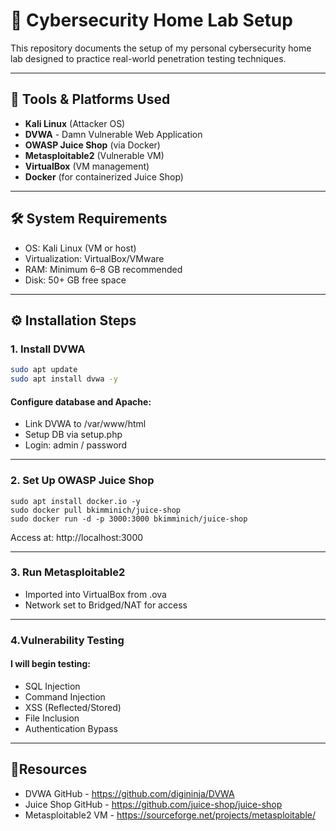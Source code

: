 # 🔐 Cybersecurity Home Lab Setup

This repository documents the setup of my personal cybersecurity home lab designed to practice real-world penetration testing techniques.

---

## 🧰 Tools & Platforms Used

- **Kali Linux** (Attacker OS)
- **DVWA** - Damn Vulnerable Web Application
- **OWASP Juice Shop** (via Docker)
- **Metasploitable2** (Vulnerable VM)
- **VirtualBox** (VM management)
- **Docker** (for containerized Juice Shop)

---

## 🛠️ System Requirements

- OS: Kali Linux (VM or host)
- Virtualization: VirtualBox/VMware
- RAM: Minimum 6–8 GB recommended
- Disk: 50+ GB free space

---

## ⚙️ Installation Steps

### 1. Install DVWA
```bash
sudo apt update
sudo apt install dvwa -y
```
#### Configure database and Apache:
* Link DVWA to /var/www/html
* Setup DB via setup.php
* Login: admin / password

---

### 2. Set Up OWASP Juice Shop
```
sudo apt install docker.io -y
sudo docker pull bkimminich/juice-shop
sudo docker run -d -p 3000:3000 bkimminich/juice-shop
```
Access at: http://localhost:3000

---

### 3. Run Metasploitable2
* Imported into VirtualBox from .ova
* Network set to Bridged/NAT for access

---

### 4.Vulnerability Testing
#### I will begin testing:

* SQL Injection
* Command Injection
* XSS (Reflected/Stored)
* File Inclusion
* Authentication Bypass

---

## 📂Resources
* DVWA GitHub - https://github.com/digininja/DVWA
* Juice Shop GitHub - https://github.com/juice-shop/juice-shop
* Metasploitable2 VM - https://sourceforge.net/projects/metasploitable/
